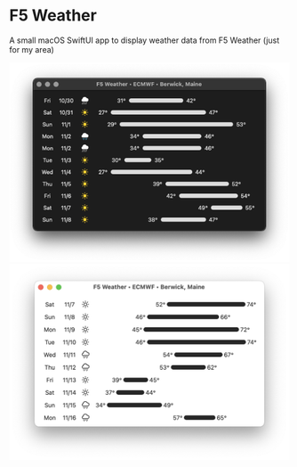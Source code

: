 #  F5 Weather

A small macOS SwiftUI app to display weather data from F5 Weather (just for my area)

![](imgs/screenshot-dark.png)
![](imgs/screenshot-light.png)

